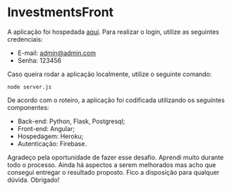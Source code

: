 # InvestmentsFront

A aplicação foi hospedada [aqui](https://gorila-test-front.herokuapp.com).
Para realizar o login, utilize as seguintes credenciais:
  * E-mail: admin@admin.com
  * Senha: 123456
  
Caso queira rodar a aplicação localmente, utilize o seguinte comando:
```shell
node server.js
```
De acordo com o roteiro, a aplicação foi codificada utilizando os seguintes componentes:
  * Back-end: Python, Flask, Postgresql;
  * Front-end: Angular;
  * Hospedagem: Heroku;
  * Autenticação: Firebase.
  

Agradeço pela oportunidade de fazer esse desafio. Aprendi muito durante todo o processo.
Ainda há aspectos a serem melhorados mas acho que consegui entregar o resultado proposto.
Fico a disposição para qualquer dúvida. 
Obrigado!
  

